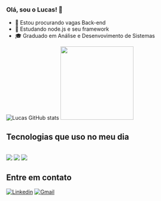 ### Olá, sou o Lucas! 👋

- 🔭 Estou procurando vagas Back-end
- 🌱 Estudando node.js e seu framework
- 🎓 Graduado em Análise e Desenvovimento de Sistemas

![Lucas GitHub stats](https://github-readme-stats.vercel.app/api?username=Lucas-maciel03&show_icons=true&theme=tokyonight)
<img height="195em" src="https://github-readme-stats.vercel.app/api/top-langs/?username=Lucas-maciel03&layout=donut&langs_count=6&theme=tokyonight"/>
## Tecnologias que uso no meu dia
<div style="display: inline_block"><br/>
  <img align="center alt="JavaScript" src="https://img.shields.io/badge/JavaScript-F7DF1E?style=for-the-badge&logo=javascript&logoColor=black">
  <img align="center alt="NodeJS" src="https://img.shields.io/badge/Node.js-43853D?style=for-the-badge&logo=node.js&logoColor=white">
  <img align="center alt="ExpressJS" src="https://img.shields.io/badge/Express.js-404D59?style=for-the-badge">
</div>

## Entre em contato
[![Linkedin](https://img.shields.io/badge/LinkedIn-0077B5?style=for-the-badge&logo=linkedin&logoColor=white
)](https://www.linkedin.com/in/lucas-farias-906656168/)
[![Gmail](https://img.shields.io/badge/Gmail-D14836?style=for-the-badge&logo=gmail&logoColor=white)](mailto:lucas.0305maciel@gmail.com)
